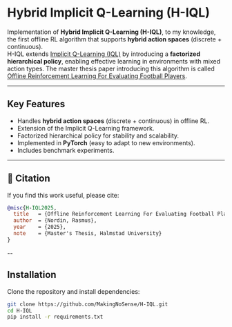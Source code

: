# Hybrid Implicit Q-Learning (H-IQL)

Implementation of **Hybrid Implicit Q-Learning (H-IQL)**, to my knowledge, the first offline RL algorithm that supports **hybrid action spaces** (discrete + continuous).  
H-IQL extends [Implicit Q-Learning (IQL)](https://arxiv.org/abs/2110.06169) by introducing a **factorized hierarchical policy**, enabling effective learning in environments with mixed action types. The master thesis paper introducing this algorithm is called [Offline Reinforcement Learning For Evaluating Football Players](https://www.diva-portal.org/smash/record.jsf?pid=diva2%3A1989318&dswid=6275).

---

## Key Features
- Handles **hybrid action spaces** (discrete + continuous) in offline RL.
- Extension of the Implicit Q-Learning framework.
- Factorized hierarchical policy for stability and scalability.
- Implemented in **PyTorch** (easy to adapt to new environments).
- Includes benchmark experiments.

---

## 📖 Citation

If you find this work useful, please cite:

```bibtex
@misc{H-IQL2025,
  title   = {Offline Reinforcement Learning For Evaluating Football Players},
  author  = {Nordin, Rasmus},
  year    = {2025},
  note    = {Master's Thesis, Halmstad University}
}
```
--

## Installation
Clone the repository and install dependencies:

```bash
git clone https://github.com/MakingNoSense/H-IQL.git
cd H-IQL
pip install -r requirements.txt

